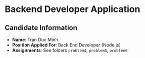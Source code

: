 # Backend Developer Application

## Candidate Information

- **Name**: Tran Duc Minh
- **Position Applied For**: Back End Developer (Node.js)
- **Assignments**: See folders `problem4`, `problem5`, `problem6`

